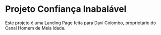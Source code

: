 # Projeto Confiança Inabalável

Este projeto é uma Landing Page feita para Davi Colombo, proprietário do Canal Homem de Meia Idade.
